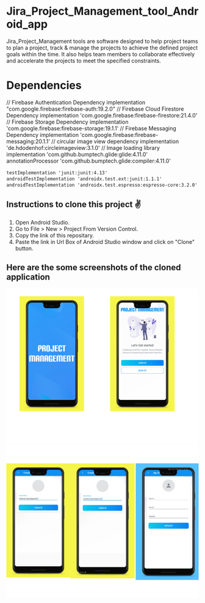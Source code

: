 # Jira_Project_Management_tool_Android_app
Jira_Project_Management tools are  software designed to help project teams to plan a project, track &amp; manage the projects to achieve the defined project goals within the time. It also helps team members to collaborate effectively and accelerate the projects to meet the specified constraints.

# Dependencies

// Firebase Authentication Dependency
    implementation "com.google.firebase:firebase-auth:19.2.0"
    // Firebase Cloud Firestore Dependency
    implementation 'com.google.firebase:firebase-firestore:21.4.0'
    // Firebase Storage Dependency
    implementation 'com.google.firebase:firebase-storage:19.1.1'
    // Firebase Messaging Dependency
    implementation 'com.google.firebase:firebase-messaging:20.1.1'
    // circular image view dependency
    implementation 'de.hdodenhof:circleimageview:3.1.0'
    // Image loading library
    implementation 'com.github.bumptech.glide:glide:4.11.0'
    annotationProcessor 'com.github.bumptech.glide:compiler:4.11.0'

    testImplementation 'junit:junit:4.13'
    androidTestImplementation 'androidx.test.ext:junit:1.1.1'
    androidTestImplementation 'androidx.test.espresso:espresso-core:3.2.0'
    
    
 ## Instructions to clone this project ✌
1. Open Android Studio.
2. Go to File > New > Project From Version Control.
3. Copy the link of this repositary.
4. Paste the link in Url Box of Android Studio window and click on "Clone" button.

## Here are the some screenshots of the cloned application

    

![GitHub Cards Preview](https://github.com/sumit2607/Jira_Project_Management_tool_Android_app/blob/master/2.png)
![GitHub Cards Preview](https://github.com/sumit2607/Jira_Project_Management_tool_Android_app/blob/master/1.png)
